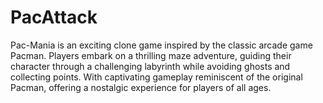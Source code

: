 # PacAttack
Pac-Mania is an exciting clone game inspired by the classic arcade game Pacman. Players embark on a thrilling maze adventure, guiding their character through a challenging labyrinth while avoiding ghosts and collecting points. With captivating gameplay reminiscent of the original Pacman, offering a nostalgic experience for players of all ages.

#